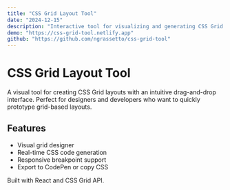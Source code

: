 ```yaml
---
title: "CSS Grid Layout Tool"
date: "2024-12-15"
description: "Interactive tool for visualizing and generating CSS Grid layouts"
demo: "https://css-grid-tool.netlify.app"
github: "https://github.com/ngrassetto/css-grid-tool"
---
```


# CSS Grid Layout Tool

A visual tool for creating CSS Grid layouts with an intuitive drag-and-drop interface. Perfect for designers and developers who want to quickly prototype grid-based layouts.

## Features

- Visual grid designer
- Real-time CSS code generation
- Responsive breakpoint support
- Export to CodePen or copy CSS

Built with React and CSS Grid API.
